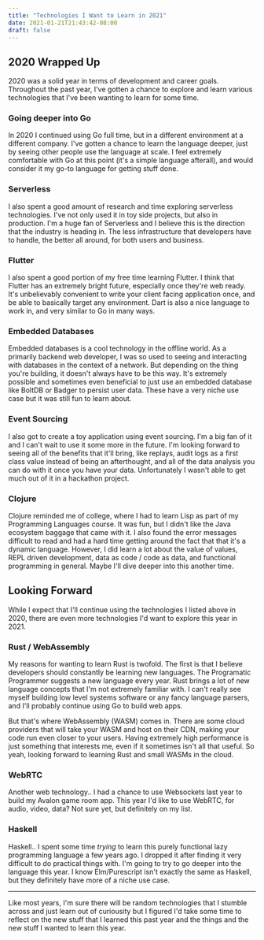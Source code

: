 ```yaml
---
title: "Technologies I Want to Learn in 2021"
date: 2021-01-21T21:43:42-08:00
draft: false
---
```


## 2020 Wrapped Up

2020 was a solid year in terms of development and career goals. Throughout the
past year, I've gotten a chance to explore and learn various technologies that
I've been wanting to learn for some time.

### Going deeper into Go

In 2020 I continued using Go full time, but in a different environment at a
different company. I've gotten a chance to learn the language deeper, just by
seeing other people use the language at scale. I feel extremely comfortable with
Go at this point (it's a simple language afterall), and would consider it my
go-to language for getting stuff done.

### Serverless

I also spent a good amount of research and time exploring serverless
technologies. I've not only used it in toy side projects, but also in
production. I'm a huge fan of Serverless and I believe this is the direction
that the industry is heading in. The less infrastructure that developers have to
handle, the better all around, for both users and business.

### Flutter

I also spent a good portion of my free time learning Flutter. I think that
Flutter has an extremely bright future, especially once they're web ready. It's
unbelievably convenient to write your client facing application once, and be
able to basically target any environment. Dart is also a nice language to work
in, and very similar to Go in many ways.

### Embedded Databases

Embedded databases is a cool technology in the offline world. As a primarily
backend web developer, I was so used to seeing and interacting with databases in
the context of a network. But depending on the thing you're building, it doesn't
always have to be this way. It's extremely possible and sometimes even
beneficial to just use an embedded database like BoltDB or Badger to persist
user data. These have a very niche use case but it was still fun to learn about.

### Event Sourcing

I also got to create a toy application using event sourcing. I'm a big fan of it
and I can't wait to use it some more in the future. I'm looking forward to
seeing all of the benefits that it'll bring, like replays, audit logs as a first
class value instead of being an afterthought, and all of the data analysis you
can do with it once you have your data. Unfortunately I wasn't able to get much
out of it in a hackathon project.

### Clojure

Clojure reminded me of college, where I had to learn Lisp as part of my
Programming Languages course. It was fun, but I didn't like the Java ecosystem
baggage that came with it. I also found the error messages difficult to read and
had a hard time getting around the fact that that it's a dynamic language.
However, I did learn a lot about the value of values, REPL driven development,
data as code / code as data, and functional programming in general. Maybe I'll
dive deeper into this another time.

## Looking Forward

While I expect that I'll continue using the technologies I listed above in 2020,
there are even more technologies I'd want to explore this year in 2021.

### Rust / WebAssembly

My reasons for wanting to learn Rust is twofold. The first is that I believe
developers should constantly be learning new languages. The Programatic
Programmer suggests a new language every year. Rust brings a lot of new language
concepts that I'm not extremely familiar with. I can't really see myself
building low level systems software or any fancy language parsers, and I'll
probably continue using Go to build web apps.

But that's where WebAssembly (WASM) comes in. There are some cloud providers
that will take your WASM and host on their CDN, making your code run even closer
to your users. Having extremely high performance is just something that
interests me, even if it sometimes isn't all that useful. So yeah, looking
forward to learning Rust and small WASMs in the cloud.

### WebRTC

Another web technology.. I had a chance to use Websockets last year to build my
Avalon game room app. This year I'd like to use WebRTC, for audio, video, data?
Not sure yet, but definitely on my list.

### Haskell

Haskell.. I spent some time _trying_ to learn this purely functional lazy
programming language a few years ago. I dropped it after finding it very
difficult to do practical things with. I'm going to try to go deeper into the
language this year. I know Elm/Purescript isn't exactly the same as Haskell, but
they definitely have more of a niche use case.

---

Like most years, I'm sure there will be random technologies that I stumble
across and just learn out of curiousity but I figured I'd take some time to
reflect on the new stuff that I learned this past year and the things and the
new stuff I wanted to learn this year.
